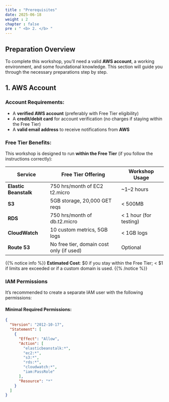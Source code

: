 ```yaml
---
title : "Prerequisites"
date: 2025-06-18
weight : 2
chapter : false
pre : " <b> 2. </b> "
---
```


## Preparation Overview

To complete this workshop, you’ll need a valid **AWS account**, a working environment, and some foundational knowledge. This section will guide you through the necessary preparations step by step.

## 1. AWS Account

### Account Requirements:
- A **verified AWS account** (preferably with Free Tier eligibility)
- A **credit/debit card** for account verification (no charges if staying within the Free Tier)
- A **valid email address** to receive notifications from **AWS**

### Free Tier Benefits:
This workshop is designed to run **within the Free Tier** (if you follow the instructions correctly):

| Service              | Free Tier Offering             | Workshop Usage            |
|----------------------|-------------------------------|---------------------------|
| **Elastic Beanstalk**| 750 hrs/month of EC2 t2.micro  | ~1–2 hours                |
| **S3**               | 5GB storage, 20,000 GET reqs   | < 500MB                   |
| **RDS**              | 750 hrs/month of db.t2.micro   | < 1 hour (for testing)    |
| **CloudWatch**       | 10 custom metrics, 5GB logs    | < 1GB logs                |
| **Route 53**         | No free tier, domain cost only (if used) | Optional         |

{{% notice info %}}
**Estimated Cost**: $0 if you stay within the Free Tier; < $1 if limits are exceeded or if a custom domain is used.
{{% /notice %}}

### IAM Permissions

It’s recommended to create a separate IAM user with the following permissions:

#### **Minimal Required Permissions:**
```json
{
  "Version": "2012-10-17",
  "Statement": [
    {
      "Effect": "Allow",
      "Action": [
        "elasticbeanstalk:*",
        "ec2:*",
        "s3:*",
        "rds:*",
        "cloudwatch:*",
        "iam:PassRole"
      ],
      "Resource": "*"
    }
  ]
}
